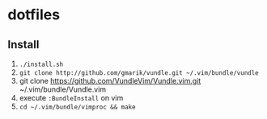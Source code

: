 # dotfiles

## Install
1. `./install.sh`
2. `git clone http://github.com/gmarik/vundle.git ~/.vim/bundle/vundle`
3. git clone https://github.com/VundleVim/Vundle.vim.git ~/.vim/bundle/Vundle.vim
4. execute `:BundleInstall` on vim
5. `cd ~/.vim/bundle/vimproc && make`
